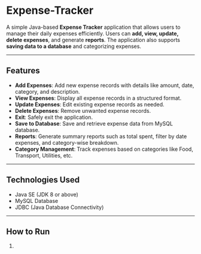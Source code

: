 # Expense-Tracker

A simple Java-based **Expense Tracker** application that allows users to manage their daily expenses efficiently. Users can **add, view, update, delete expenses**, and generate **reports**. The application also supports **saving data to a database** and categorizing expenses.

---

## Features

- **Add Expenses**: Add new expense records with details like amount, date, category, and description.  
- **View Expenses**: Display all expense records in a structured format.  
- **Update Expenses**: Edit existing expense records as needed.  
- **Delete Expenses**: Remove unwanted expense records.  
- **Exit**: Safely exit the application.  
- **Save to Database**: Save and retrieve expense data from MySQL database.  
- **Reports**: Generate summary reports such as total spent, filter by date expenses, and category-wise breakdown.  
- **Category Management**: Track expenses based on categories like Food, Transport, Utilities, etc.

---

## Technologies Used

- Java SE (JDK 8 or above)  
- MySQL Database  
- JDBC (Java Database Connectivity)  

---

## How to Run

1.
